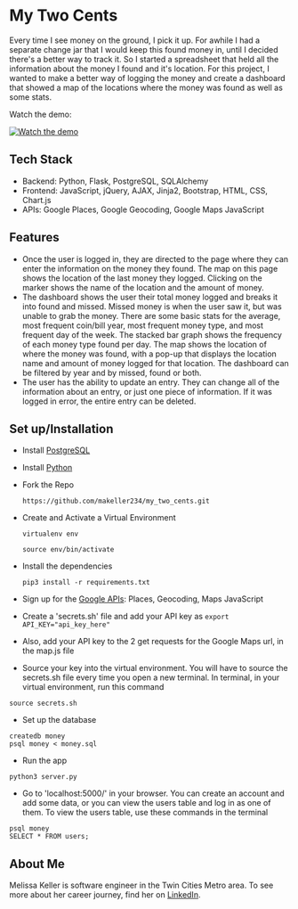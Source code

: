 # My Two Cents

Every time I see money on the ground, I pick it up.  For awhile I had a separate change jar that I would keep this found money in, until
I decided there's a better way to track it. So I started a spreadsheet that held all the information about the money I found and it's location.
For this project, I wanted to make a better way of logging the money and create a dashboard that showed a map of the locations where the money was found as well
as some stats.  

Watch the demo:

[![Watch the demo](https://img.youtube.com/vi/0h8zBtb5Dms/0.jpg)](https://www.youtube.com/watch?v=0h8zBtb5Dms)



## Tech Stack
- Backend: Python, Flask, PostgreSQL, SQLAlchemy
- Frontend: JavaScript, jQuery, AJAX, Jinja2, Bootstrap, HTML, CSS, Chart.js
- APIs: Google Places, Google Geocoding, Google Maps JavaScript

## Features
- Once the user is logged in, they are directed to the page where they can enter the information on the money they found.  The map on this page 
shows the location of the last money they logged.  Clicking on the marker shows the name of the location and the amount of money.
- The dashboard shows the user their total money logged and breaks it into found and missed. Missed money is when the user saw it, but was unable
to grab the money.  There are some basic stats for the average, most frequent coin/bill year, most frequent money type, and most frequent day of the week.
The stacked bar graph shows the frequency of each money type found per day.  The map shows the location of where the money was found, with a pop-up that displays the location
name and amount of money logged for that location.  The dashboard can be filtered by year and by missed, found or both.
- The user has the ability to update an entry.  They can change all of the information about an entry, or just one piece of information.  If it was logged in error, the entire entry can be deleted.


## Set up/Installation
- Install [PostgreSQL](https://www.postgresql.org/download/)
- Install [Python](https://www.python.org/downloads/)
- Fork the Repo
    ```
    https://github.com/makeller234/my_two_cents.git
    ```

- Create and Activate a Virtual Environment

    ```
    virtualenv env

    source env/bin/activate
    ```

- Install the dependencies
    ```
    pip3 install -r requirements.txt
    ```

- Sign up for the [Google APIs](https://developers.google.com/maps): Places, Geocoding, Maps JavaScript

- Create a 'secrets.sh' file and add your API key as ```export API_KEY="api_key_here"```
- Also, add your API key to the 2 get requests for the Google Maps url, in the map.js file

- Source your key into the virtual environment. You will have to source the secrets.sh file every time you open a new terminal. In terminal, in your virtual environment, run this command
```
source secrets.sh
```

- Set up the database
```
createdb money
psql money < money.sql
```

- Run the app
```
python3 server.py
```

- Go to 'localhost:5000/' in your browser. You can create an account and add some data, or you can view the users table and log in as
one of them. To view the users table, use these commands in the terminal

```
psql money
SELECT * FROM users;
```

## About Me
Melissa Keller is software engineer in the Twin Cities Metro area.  To see more about her career journey, find her on [LinkedIn](https://www.linkedin.com/in/makeller234).

